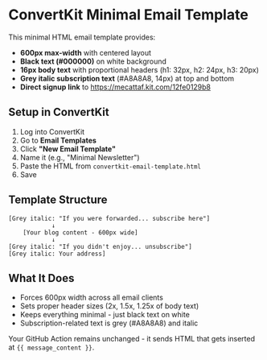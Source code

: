 # ConvertKit Minimal Email Template

This minimal HTML email template provides:
- **600px max-width** with centered layout
- **Black text (#000000)** on white background
- **16px body text** with proportional headers (h1: 32px, h2: 24px, h3: 20px)
- **Grey italic subscription text** (#A8A8A8, 14px) at top and bottom
- **Direct signup link** to https://mecattaf.kit.com/12fe0129b8

## Setup in ConvertKit

1. Log into ConvertKit
2. Go to **Email Templates**
3. Click **"New Email Template"**
4. Name it (e.g., "Minimal Newsletter")
5. Paste the HTML from `convertkit-email-template.html`
6. Save

## Template Structure

```
[Grey italic: "If you were forwarded... subscribe here"]
            ↓
    [Your blog content - 600px wide]
            ↓
[Grey italic: "If you didn't enjoy... unsubscribe"]
[Grey italic: Your address]
```

## What It Does

- Forces 600px width across all email clients
- Sets proper header sizes (2x, 1.5x, 1.25x of body text)
- Keeps everything minimal - just black text on white
- Subscription-related text is grey (#A8A8A8) and italic

Your GitHub Action remains unchanged - it sends HTML that gets inserted at `{{ message_content }}`.
